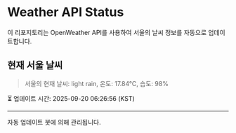 
# Weather API Status

이 리포지토리는 OpenWeather API를 사용하여 서울의 날씨 정보를 자동으로 업데이트합니다.

## 현재 서울 날씨
> 서울의 현재 날씨: light rain, 온도: 17.84°C, 습도: 98%

⏳ 업데이트 시간: 2025-09-20 06:26:56 (KST)

---
자동 업데이트 봇에 의해 관리됩니다.
